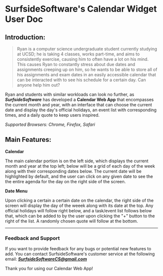 # SurfsideSoftware's Calendar Widget User Doc

## Introduction: 

> Ryan is a computer science undergraduate student currently studying at UCSD; he is taking 4 classes, works part-time, and aims to consistently exercise, causing him to often have a lot on his mind. This causes Ryan to constantly stress about due dates and assignments creeping up on him, so he wants to be able to store all of his assignments and exam dates in an easily accessible calendar that can be interacted with to see his schedule for a certain day. Can anyone help him out?


Ryan and students with similar workloads can look no further, as ***SurfsideSoftware*** has developed a **Calendar Web App** that encompasses the current month and year, with an interface that can choose the current date and display the day's official holidays, an event list with corresponding times, and a daily quote to keep users inspired. 

*Supported Browsers: Chrome, Firefox, Safari* 

<!-- Could paste an image here of the basic UI -->

## Main Features: 

**Calendar**

The main calendar portion is on the left side, which displays the current month and year at the top left; below will be a grid of each day of the week along with their corresponding dates below. The current date will be highlighted by default, and the user can click on any given date to see the the entire agenda for the day on the right side of the screen. 

**Date Menu** 

Upon clicking a certain a certain date on the calendar, the right side of the screen will display the day of the weeek along with its date at the top. Any official holidays will follow right below, and a task/event list follows below that, which can be added to by the user upon clicking the "+" button to the right of the list. A randomly chosen quote will follow at the bottom.

--------------------------------------------------------------------------------
### Feedback and Support

If you want to provide feedback for any bugs or potential new features to add. You can contact SurfsideSoftware's customer service at the following email: ***SurfsideSoftwareCS@gmail.com***

Thank you for using our Calendar Web App! 

